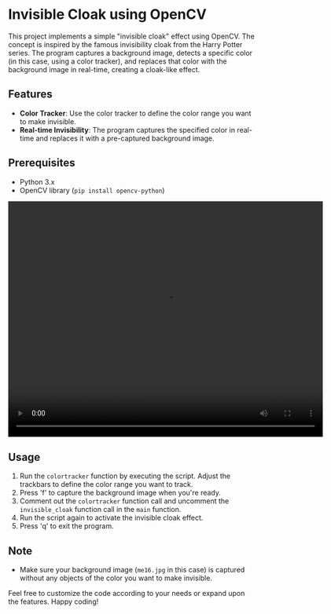 # Invisible Cloak using OpenCV

This project implements a simple "invisible cloak" effect using OpenCV. The concept is inspired by the famous invisibility cloak from the Harry Potter series. The program captures a background image, detects a specific color (in this case, using a color tracker), and replaces that color with the background image in real-time, creating a cloak-like effect.


## Features

- **Color Tracker**: Use the color tracker to define the color range you want to make invisible.
- **Real-time Invisibility**: The program captures the specified color in real-time and replaces it with a pre-captured background image.

## Prerequisites

- Python 3.x
- OpenCV library (`pip install opencv-python`)


<video width="640" height="480" controls>
  <source src="./testing.mp4" type="video/mp4">
  
</video>

## Usage

1. Run the `colortracker` function by executing the script. Adjust the trackbars to define the color range you want to track.
2. Press 'f' to capture the background image when you're ready.
3. Comment out the `colortracker` function call and uncomment the `invisible_cloak` function call in the `main` function.
4. Run the script again to activate the invisible cloak effect.
5. Press 'q' to exit the program.

## Note

- Make sure your background image (`me16.jpg` in this case) is captured without any objects of the color you want to make invisible.

Feel free to customize the code according to your needs or expand upon the features. Happy coding!

